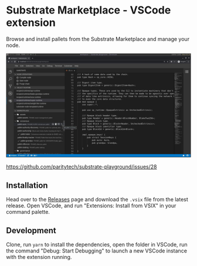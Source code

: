 # Substrate Marketplace - VSCode extension

Browse and install pallets from the Substrate Marketplace and manage your node.

![Screenshot](./screenshot.jpg)

https://github.com/paritytech/substrate-playground/issues/28

## Installation

Head over to the [Releases](https://github.com/axelchalon/vscode-marketplace/releases) page and download the `.vsix` file from the latest release. Open VSCode, and run "Extensions: Install from VSIX" in your command palette.

## Development

Clone, run `yarn` to install the dependencies, open the folder in VSCode, run the command "Debug: Start Debugging" to launch a new VSCode instance with the extension running.